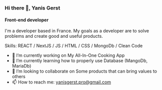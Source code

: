 ### Hi there 👋, Yanis Gerst
#### Front-end developer
I'm a developer based in France. My goals as a developer are to solve problems and create good and useful products. 

Skills: REACT / NextJS / JS / HTML / CSS / MongoDb / Clean Code

- 🔭 I’m currently working on My All-In-One Cooking App
- 🌱 I’m currently learning how to properly use Database (MangoDb, MariaDb)
- 👯 I’m looking to collaborate on Some products that can bring values to others 
- 📫 How to reach me: yanisgerst.pro@gmail.com 




